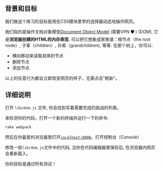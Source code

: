 ## 背景和目标

我们做这个练习的目标是用在CSS模块里学的选择器动态地操作网页。

我们指的是操作文档对象模型[Document Object Model](http://en.wikipedia.org/wiki/Document_Object_Model) (需要VPN 🛡 ) (DOM), 它是**浏览器创建的HTML的内存表现**. 可以把它想象成家族谱：根节点（the root node）, 子辈（children）, 孙辈（grandchildren), 等等. 在那个树上，你可以:

- 横向移动来读取具体的节点
- 删除节点
- 添加节点

以上的任意行为都会立即改变网页的样子，无需点击”刷新“。

## 详细说明

打开 `lib/dom.js` 文件, 你会找到写着需要完成的挑战的列表。

来检测你的代码，打开一个新的终端并运行一下的命令:

```bash
rake webpack
```

然后在你最爱的浏览器里打开[`localhost:8080`](http://localhost:8080)。打开控制台（Console）.

修改一些`lib/dom.js`文件中的代码, 当你在代码编辑器里保存后, 在浏览器内网页会重新载入。

你的目标是通过所有测试！

